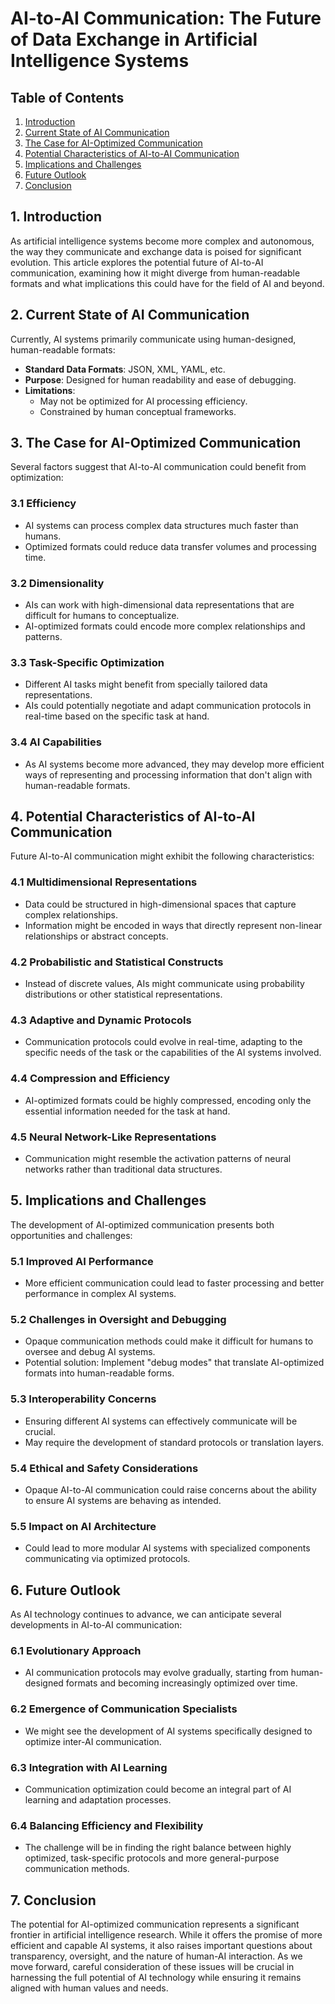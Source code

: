 # AI-to-AI Communication: The Future of Data Exchange in Artificial Intelligence Systems

## Table of Contents

1. [Introduction](#introduction)
2. [Current State of AI Communication](#current-state)
3. [The Case for AI-Optimized Communication](#case-for-optimization)
4. [Potential Characteristics of AI-to-AI Communication](#characteristics)
5. [Implications and Challenges](#implications-and-challenges)
6. [Future Outlook](#future-outlook)
7. [Conclusion](#conclusion)

## 1. Introduction <a name="introduction"></a>

As artificial intelligence systems become more complex and autonomous, the way they communicate and exchange data is poised for significant evolution. This article explores the potential future of AI-to-AI communication, examining how it might diverge from human-readable formats and what implications this could have for the field of AI and beyond.

## 2. Current State of AI Communication <a name="current-state"></a>

Currently, AI systems primarily communicate using human-designed, human-readable formats:

- **Standard Data Formats**: JSON, XML, YAML, etc.
- **Purpose**: Designed for human readability and ease of debugging.
- **Limitations**: 
  - May not be optimized for AI processing efficiency.
  - Constrained by human conceptual frameworks.

## 3. The Case for AI-Optimized Communication <a name="case-for-optimization"></a>

Several factors suggest that AI-to-AI communication could benefit from optimization:

### 3.1 Efficiency
- AI systems can process complex data structures much faster than humans.
- Optimized formats could reduce data transfer volumes and processing time.

### 3.2 Dimensionality
- AIs can work with high-dimensional data representations that are difficult for humans to conceptualize.
- AI-optimized formats could encode more complex relationships and patterns.

### 3.3 Task-Specific Optimization
- Different AI tasks might benefit from specially tailored data representations.
- AIs could potentially negotiate and adapt communication protocols in real-time based on the specific task at hand.

### 3.4 AI Capabilities
- As AI systems become more advanced, they may develop more efficient ways of representing and processing information that don't align with human-readable formats.

## 4. Potential Characteristics of AI-to-AI Communication <a name="characteristics"></a>

Future AI-to-AI communication might exhibit the following characteristics:

### 4.1 Multidimensional Representations
- Data could be structured in high-dimensional spaces that capture complex relationships.
- Information might be encoded in ways that directly represent non-linear relationships or abstract concepts.

### 4.2 Probabilistic and Statistical Constructs
- Instead of discrete values, AIs might communicate using probability distributions or other statistical representations.

### 4.3 Adaptive and Dynamic Protocols
- Communication protocols could evolve in real-time, adapting to the specific needs of the task or the capabilities of the AI systems involved.

### 4.4 Compression and Efficiency
- AI-optimized formats could be highly compressed, encoding only the essential information needed for the task at hand.

### 4.5 Neural Network-Like Representations
- Communication might resemble the activation patterns of neural networks rather than traditional data structures.

## 5. Implications and Challenges <a name="implications-and-challenges"></a>

The development of AI-optimized communication presents both opportunities and challenges:

### 5.1 Improved AI Performance
- More efficient communication could lead to faster processing and better performance in complex AI systems.

### 5.2 Challenges in Oversight and Debugging
- Opaque communication methods could make it difficult for humans to oversee and debug AI systems.
- Potential solution: Implement "debug modes" that translate AI-optimized formats into human-readable forms.

### 5.3 Interoperability Concerns
- Ensuring different AI systems can effectively communicate will be crucial.
- May require the development of standard protocols or translation layers.

### 5.4 Ethical and Safety Considerations
- Opaque AI-to-AI communication could raise concerns about the ability to ensure AI systems are behaving as intended.

### 5.5 Impact on AI Architecture
- Could lead to more modular AI systems with specialized components communicating via optimized protocols.

## 6. Future Outlook <a name="future-outlook"></a>

As AI technology continues to advance, we can anticipate several developments in AI-to-AI communication:

### 6.1 Evolutionary Approach
- AI communication protocols may evolve gradually, starting from human-designed formats and becoming increasingly optimized over time.

### 6.2 Emergence of Communication Specialists
- We might see the development of AI systems specifically designed to optimize inter-AI communication.

### 6.3 Integration with AI Learning
- Communication optimization could become an integral part of AI learning and adaptation processes.

### 6.4 Balancing Efficiency and Flexibility
- The challenge will be in finding the right balance between highly optimized, task-specific protocols and more general-purpose communication methods.

## 7. Conclusion <a name="conclusion"></a>

The potential for AI-optimized communication represents a significant frontier in artificial intelligence research. While it offers the promise of more efficient and capable AI systems, it also raises important questions about transparency, oversight, and the nature of human-AI interaction. As we move forward, careful consideration of these issues will be crucial in harnessing the full potential of AI technology while ensuring it remains aligned with human values and needs.